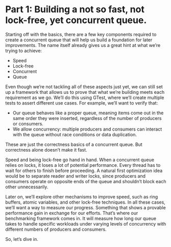 # Part 1: Building a not so fast, not lock-free, yet concurrent queue.

Starting off with the basics, there are a few key components required to create a concurrent queue that will help us build a foundation for later improvements. The name itself already gives us a great hint at what we’re trying to achieve:

- Speed
- Lock-free
- Concurrent
- Queue

Even though we’re not tackling all of these aspects just yet, we can still set up a framework that allows us to prove that what we’re building meets each requirement as we go. We’ll do this using GTest, where we’ll create multiple tests to assert different use cases. For example, we’ll want to verify that:
- Our queue behaves like a proper queue, meaning items come out in the same order they were inserted, regardless of the number of producers or consumers.
- We allow concurrency: multiple producers and consumers can interact with the queue without race conditions or data duplication.

These are just the correctness basics of a concurrent queue. But correctness alone doesn’t make it fast.

Speed and being lock-free go hand in hand. When a concurrent queue relies on locks, it loses a lot of potential performance. Every thread has to wait for others to finish before proceeding. A natural first optimization idea would be to separate reader and writer locks, since producers and consumers operate on opposite ends of the queue and shouldn’t block each other unnecessarily.

Later on, we’ll explore other mechanisms to improve speed, such as ring buffers, atomic variables, and other lock-free techniques. In all these cases, we’ll want a way to measure our progress. Something that shows a provable performance gain in exchange for our efforts. That’s where our benchmarking framework comes in. It will measure how long our queue takes to handle specific workloads under varying levels of concurrency with different numbers of producers and consumers.

So, let’s dive in.

## 
